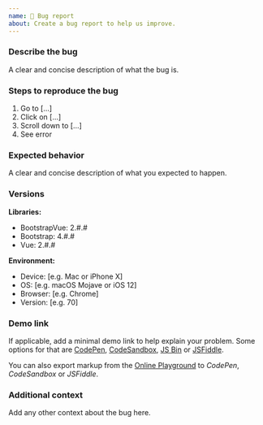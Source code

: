 ```yaml
---
name: 🐛 Bug report
about: Create a bug report to help us improve.
---
```


### Describe the bug

A clear and concise description of what the bug is.

### Steps to reproduce the bug

1. Go to [...]
2. Click on [...]
3. Scroll down to [...]
4. See error

### Expected behavior

A clear and concise description of what you expected to happen.

### Versions

**Libraries:**

- BootstrapVue: 2.#.#
- Bootstrap: 4.#.#
- Vue: 2.#.#

**Environment:**

- Device: [e.g. Mac or iPhone X]
- OS: [e.g. macOS Mojave or iOS 12]
- Browser: [e.g. Chrome]
- Version: [e.g. 70]

### Demo link

If applicable, add a minimal demo link to help explain your problem. Some options for that are [CodePen](https://codepen.io/), [CodeSandbox](https://codesandbox.io/), [JS Bin](https://jsbin.com/) or [JSFiddle](https://jsfiddle.net/).

You can also export markup from the [Online Playground](https://bootstrap-vue.js.org/play) to _CodePen_, _CodeSandbox_ or _JSFiddle_.

### Additional context

Add any other context about the bug here.
